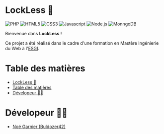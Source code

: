 # LockLess 🐉
![PHP](https://img.shields.io/badge/PHP-777BB4?style=for-the-badge&logo=php&logoColor=white)
![HTML5](https://img.shields.io/badge/HTML5-E34F26?style=for-the-badge&logo=html5&logoColor=white) 
![CSS3](https://img.shields.io/badge/CSS3-1572B6?style=for-the-badge&logo=css3&logoColor=white)
![Javascript](https://img.shields.io/badge/JavaScript-F7DF1E?style=for-the-badge&logo=javascript&logoColor=black)
![Node.js](https://img.shields.io/badge/Node.js-43853D?style=for-the-badge&logo=node.js&logoColor=whitee)
![MonngoDB](https://img.shields.io/badge/-MongoDB-13aa52?style=for-the-badge&logo=mongodb&logoColor=white)

Bienvenue dans **LockLess** !

Ce projet a été réalisé dans le cadre d'une formation en Mastère Ingénierie du Web à l'[ESGI](https://www.esgi.fr/).

# Table des matières 
- [LockLess 🐉](#lockless-)
- [Table des matières](#table-des-matières)
- [Dévelopeur 🧑‍💻](#dévelopeur-)

# Dévelopeur 🧑‍💻
- [Noé Garnier (Buldozer42)](https://www.github.com/Buldozer42)  
